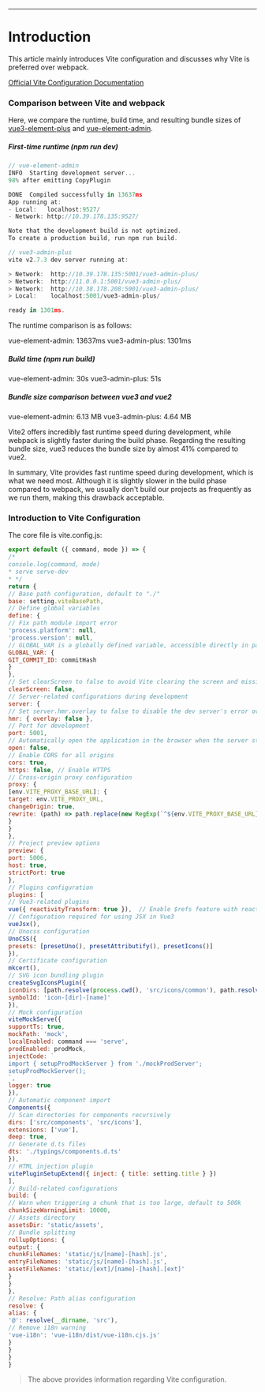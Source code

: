---
# Introduction

This article mainly introduces Vite configuration and discusses why Vite is preferred over webpack.

[Official Vite Configuration Documentation](https://vitejs.cn/config/#root)

### Comparison between Vite and webpack

Here, we compare the runtime, build time, and resulting bundle sizes of [vue3-element-plus](https://github.com/jzfai/vue3-admin-plus.git) and [vue-element-admin](https://github.com/PanJiaChen/vue-element-admin.git).

##### First-time runtime (npm run dev)

```javascript
// vue-element-admin
INFO  Starting development server...
98% after emitting CopyPlugin

DONE  Compiled successfully in 13637ms                                                                                                                           下午5:47:26
App running at:
- Local:   localhost:9527/
- Network: http://10.39.178.135:9527/

Note that the development build is not optimized.
To create a production build, run npm run build.

// vue3-admin-plus
vite v2.7.3 dev server running at:

> Network:  http://10.39.178.135:5001/vue3-admin-plus/
> Network:  http://11.0.0.1:5001/vue3-admin-plus/
> Network:  http://10.38.178.208:5001/vue3-admin-plus/
> Local:    localhost:5001/vue3-admin-plus/

ready in 1301ms.
```

The runtime comparison is as follows:

vue-element-admin: 13637ms
vue3-admin-plus: 1301ms

##### Build time (npm run build)

vue-element-admin: 30s
vue3-admin-plus: 51s

##### Bundle size comparison between vue3 and vue2

vue-element-admin: 6.13 MB
vue3-admin-plus: 4.64 MB

Vite2 offers incredibly fast runtime speed during development, while webpack is slightly faster during the build phase. Regarding the resulting bundle size, vue3 reduces the bundle size by almost 41% compared to vue2.

In summary, Vite provides fast runtime speed during development, which is what we need most. Although it is slightly slower in the build phase compared to webpack, we usually don't build our projects as frequently as we run them, making this drawback acceptable.

### Introduction to Vite Configuration

The core file is vite.config.js:

```javascript
export default ({ command, mode }) => {
/*
console.log(command, mode)
* serve serve-dev
* */
return {
// Base path configuration, default to "./"
base: setting.viteBasePath,
// Define global variables
define: {
// Fix path module import error
'process.platform': null,
'process.version': null,
// GLOBAL_VAR is a globally defined variable, accessible directly in pages
GLOBAL_VAR: {
GIT_COMMIT_ID: commitHash
}
},
// Set clearScreen to false to avoid Vite clearing the screen and missing important terminal output
clearScreen: false,
// Server-related configurations during development
server: {
// Set server.hmr.overlay to false to disable the dev server's error overlay
hmr: { overlay: false },
// Port for development
port: 5001,
// Automatically open the application in the browser when the server starts
open: false,
// Enable CORS for all origins
cors: true,
https: false, // Enable HTTPS
// Cross-origin proxy configuration
proxy: {
[env.VITE_PROXY_BASE_URL]: {
target: env.VITE_PROXY_URL,
changeOrigin: true,
rewrite: (path) => path.replace(new RegExp(`^${env.VITE_PROXY_BASE_URL}`), '')
}
}
},
// Project preview options
preview: {
port: 5006,
host: true,
strictPort: true
},
// Plugins configuration
plugins: [
// Vue3-related plugins
vue({ reactivityTransform: true }),  // Enable $refs feature with reactivityTransform: true
// Configuration required for using JSX in Vue3
vueJsx(),
// Unocss configuration
UnoCSS({
presets: [presetUno(), presetAttributify(), presetIcons()]
}),
// Certificate configuration
mkcert(),
// SVG icon bundling plugin
createSvgIconsPlugin({
iconDirs: [path.resolve(process.cwd(), 'src/icons/common'), path.resolve(process.cwd(), 'src/icons/nav-bar')],
symbolId: 'icon-[dir]-[name]'
}),
// Mock configuration
viteMockServe({
supportTs: true,
mockPath: 'mock',
localEnabled: command === 'serve',
prodEnabled: prodMock,
injectCode: `
import { setupProdMockServer } from './mockProdServer';
setupProdMockServer();
`,
logger: true
}),
// Automatic component import
Components({
// Scan directories for components recursively
dirs: ['src/components', 'src/icons'],
extensions: ['vue'],
deep: true,
// Generate d.ts files
dts: './typings/components.d.ts'
}),
// HTML injection plugin
vitePluginSetupExtend({ inject: { title: setting.title } })
],
// Build-related configurations
build: {
// Warn when triggering a chunk that is too large, default to 500k
chunkSizeWarningLimit: 10000,
// Assets directory
assetsDir: 'static/assets',
// Bundle splitting
rollupOptions: {
output: {
chunkFileNames: 'static/js/[name]-[hash].js',
entryFileNames: 'static/js/[name]-[hash].js',
assetFileNames: 'static/[ext]/[name]-[hash].[ext]'
}
}
},
// Resolve: Path alias configuration
resolve: {
alias: {
'@': resolve(__dirname, 'src'),
// Remove i18n warning
'vue-i18n': 'vue-i18n/dist/vue-i18n.cjs.js'
}
}
}
}
```

> The above provides information regarding Vite configuration.
